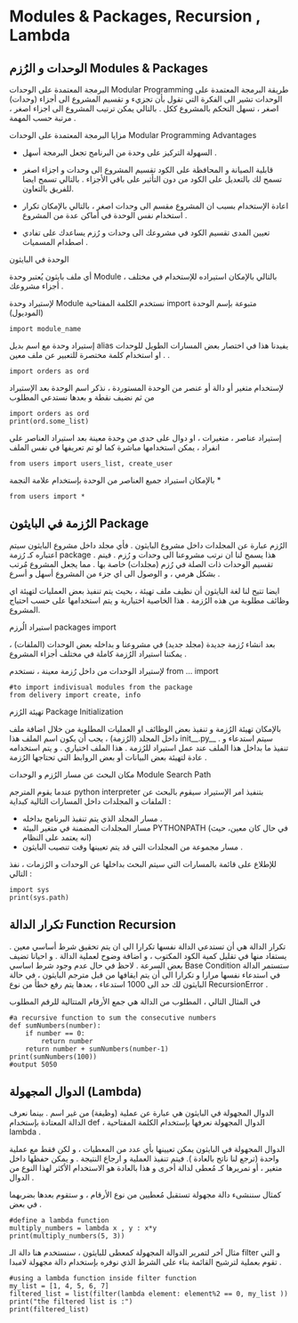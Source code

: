 # Modules & Packages, Recursion , Lambda


## الوحدات و الرُزم Modules & Packages

البرمجة المعتمدة على الوحدات Modular Programming
طريقة البرمجة المعتمدة على الوحدات تشير الى الفكرة التي تقول بأن تجزيء و تقسيم المشروع الى أجزاء (وحدات) اصغر ، تسهل التحكم بالمشروع ككل .  بالتالي يمكن ترتيب المشروع الى اجزاء اصغر ، مرتبة حسب المهمة . 

مزايا البرمجة المعتمدة على الوحدات Modular Programming Advantages


- السهولة
    التركيز على وحدة من البرنامج تجعل البرمجة أسهل .
    
- قابلية الصيانة و المحافظة على الكود
    تقسيم المشروع الى وحدات و اجزاء اصغر تسمح لك بالتعديل على الكود من دون التأثير على باقي الأجزاء . بالتالي تسمح ايضا للفريق بالتعاون.
    
- اعادة الإستخدام 
    بسبب ان المشروع مقسم الى وحدات اصغر ، بالتالي بالإمكان تكرار استخدام نفس الوحدة في  أماكن عدة من المشروع .
    
- تعيين المدى
    تقسيم الكود في مشروعك الى وحدات و رُزم يساعدك على تفادي اصطدام المسميات . 




الوحدة في البايثون 

أي ملف بايثون يُعتبر وحدة Module ، بالتالي بالإمكان استيراده للإستخدام في مختلف أجزاء مشروعك . 

لإستيراد وحدة Module
نستخدم الكلمة المفتاحية import متبوعة بإسم الوحدة (الموديول)


    import module_name


إستيراد وحدة مع اسم بديل alias
يفيدنا هذا في اختصار بعض المسارات الطويل للوحدات .  او استخدام  كلمة مختصرة للتعبير عن ملف معين . 


    import orders as ord


لإستخدام متغير أو دالة أو عنصر من الوحدة المستوردة ، نذكر اسم الوحدة بعد الإستيراد من ثم نضيف نقطة و بعدها نستدعي المطلوب


    import orders as ord
    print(ord.some_list)


إستيراد عناصر ، متغيرات ، او دوال على حدى من وحدة معينة 
بعد استيراد العناصر على انفراد ، يمكن استخدامها مباشرة كما لو تم تعريفها في نفس الملف


    from users import users_list, create_user


بالإمكان استيراد جميع العناصر من الوحدة بإستخدام علامة النجمة *


    from users import *




 ## الرُزمة في البايثون Package

الرُزم عبارة عن المجلدات داخل مشروع البايثون . فأي مجلد داخل مشروع البايثون سيتم اعتباره كـ رُزمة package .  هذا يسمح لنا ان نرتب مشروعنا الى وحدات و رُزم . فيتم تقسيم الوحدات ذات الصلة في رُزم (مجلدات) خاصة بها . مما يجعل المشروع مُرتب بشكل هرمي ، و الوصول الى اي جزء من المشروع أسهل و أسرع . 

ايضا تتيح لنا لغة البايثون أن نظيف ملف تهيئة ، بحيث يتم تنفيذ بعض العمليات لتهيئة اي وظائف مطلوبة من هذه الرُزمة . هذا الخاصية اختيارية و يتم استخدامها على حسب احتياج المشروع.


استيراد الُرزم  packages import

بعد انشاء رُزمة جديدة (مجلد جديد) في مشروعنا و بداخله بعض الوحدات (الملفات) ، يمكننا استيراد الرُزمة كاملة في مختلف أجزاء المشروع . 

لإستيراد الوحدات من داخل رُزمة معينة ، نستخدم from … import


    #to import indivisual modules from the package
    from delivery import create, info




تهيئة الرُزم Package Initialization

بالإمكان تهيئة الرُزمة و تنفيذ بعض الوظائف او العمليات المطلوبة من خلال اضافة ملف داخل المجلد (الرُزمة) ، يجب أن يكون اسم الملف هذا  init__.py__  .  سيتم استدعاء و تنفيذ ما بداخل هذا الملف عند عمل استيراد للرُزمة . هذا الملف اختياري . و يتم استخدامه عادة لتهيئة بعض البيانات أو بعض الروابط التي تحتاجها الرُزمة . 



مكان البحث عن مسار الرُزم و الوحدات  Module Search Path

عندما يقوم المترجم python interpreter بتنفيذ امر الإستيراد سيقوم بالبحث عن الملفات و المجلدات داخل المسارات التالية كبداية :


- مسار المجلد الذي يتم تنفيذ البرنامج بداخله .
- مسار المجلدات المضمنة في متغير البيئة PYTHONPATH (في حال كان معين، حيث انه يعتمد على النظام)
- مسار مجموعة من المجلدات التي قد يتم تعيينها وقت تنصيب البايثون .

للإطلاع على قائمة بالمسارات التي سيتم البحث بداخلها عن الوحدات و الرُزمات ، نفذ التالي :


    import sys
    print(sys.path)









## تكرار الدالة Function Recursion

تكرار الدالة هي أن تستدعي الدالة نفسها تكرارا الى ان يتم تحقيق شرط أساسي معين .  يستفاد منها في تقليل كمية الكود المكتوب ، و اضافة وضوح لعملية الدالة . و احيانا تضيف بعض السرعة . 
لاحظ في حال عدم وجود شرط اساسي Base Condition ستستمر الدالة في استدعاء نفسها مرارا و تكرارا الى أن يتم ايقافها من قبل مترجم البايثون ، في حالة البايثون لك حد الى 1000 استدعاء ، بعدها يتم رفع خطأ من نوع RecursionError .

في المثال التالي ، المطلوب من الدالة هي جمع الأرقام المتتالية للرقم المطلوب


    #a recursive function to sum the consecutive numbers
    def sumNumbers(number):
        if number == 0:
            return number
        return number + sumNumbers(number-1)
    print(sumNumbers(100))
    #output 5050







## الدوال المجهولة (Lambda) 

الدوال المجهولة في البايثون هي عبارة عن عملية (وظيفة) من غير اسم . بينما نعرف الدالة المعتادة بإستخدام def ، الدوال المجهولة نعرفها بإستخدام الكلمة المفتاحية lambda .

الدوال المجهولة في البايثون يمكن تعيينها بأي عدد من المعطيات ، و لكن فقط مع عملية واحدة (ترجع لنا ناتج بالعادة ).  فيتم تنفيذ العملية و ارجاع النتيجة .  و يمكن حفظها داخل متغير ، أو تمريرها كـ مُعطى لدالة أخرى و هذا بالعادة هو الاستخدام الأكثر لهذا النوع من الدوال .

كمثال سننشىء دالة مجهولة تستقبل مُعطيين من نوع الأرقام ، و ستقوم بعدها بضربهما في بعض . 


    #define a lambda function
    multiply_numbers = lambda x , y : x*y
    print(multiply_numbers(5, 3))


مثال آخر لتمرير الدوالة المجهولة كمعطى للبايثون ، سنستخدم هنا دالة الـ filter و التي تقوم بعملية لترشيح القائمة بناء على الشرط الذي نوفره بإستخدام دالة مجهولة لامبدا .


    #using a lambda function inside filter function
    my_list = [1, 4, 5, 6, 7]
    filtered_list = list(filter(lambda element: element%2 == 0, my_list ))
    print("the filtered list is :")
    print(filtered_list)
